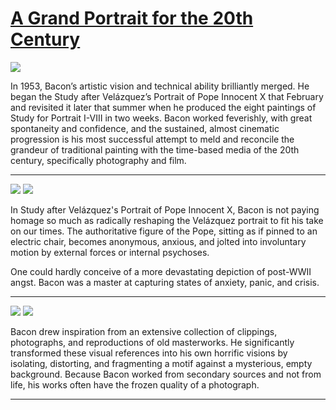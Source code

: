 # [A Grand Portrait for the 20th Century](http://artsmia.github.io/griot/#/stories/1194)

![](http://cdn.dx.artsmia.org/thumbs/tn_null.jpg)

In 1953, Bacon’s artistic vision and technical ability brilliantly merged. He began the Study after Velázquez’s Portrait of Pope Innocent X that February and revisited it later that summer when he produced the eight paintings of Study for Portrait I-VIII in two weeks. Bacon worked feverishly, with great spontaneity and confidence, and the sustained, almost cinematic progression is his most successful attempt to meld and reconcile the grandeur of traditional painting with the time-based media of the 20th century, specifically photography and film.

---

![](http://cdn.dx.artsmia.org/thumbs/tn_null.jpg)
![](http://cdn.dx.artsmia.org/thumbs/tn_null.jpg)

In Study after Velázquez's Portrait of Pope Innocent X, Bacon is not paying homage so much as radically reshaping the Velázquez portrait to fit his take on our times. The authoritative figure of the Pope, sitting as if pinned to an electric chair, becomes anonymous, anxious, and jolted into involuntary motion by external forces or internal psychoses.

One could hardly conceive of a more devastating depiction of post-WWII angst. Bacon was a master at capturing states of anxiety, panic, and crisis.

---

![](http://cdn.dx.artsmia.org/thumbs/tn_null.jpg)
![](http://cdn.dx.artsmia.org/thumbs/tn_null.jpg)

Bacon drew inspiration from an extensive collection of clippings, photographs, and reproductions of old masterworks. He significantly transformed these visual references into his own horrific visions by isolating, distorting, and fragmenting a motif against a mysterious, empty background. Because Bacon worked from secondary sources and not from life, his works often have the frozen quality of a photograph.

---

